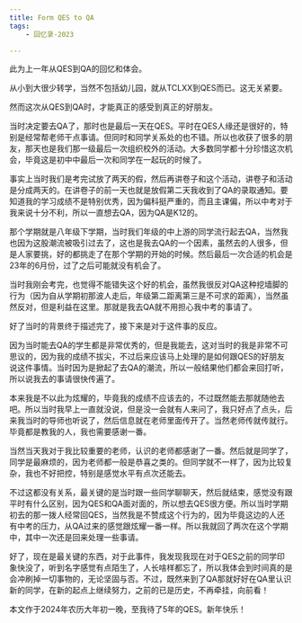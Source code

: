 ```yaml
---
title: Form QES to QA
tags:
    - 回忆录-2023

---
```


此为上一年从QES到QA的回忆和体会。

从小到大很少转学，当然不包括幼儿园，就从TCLXX到QES而已。这无关紧要。

然而这次从QES到QA时，才能真正的感受到真正的好朋友。

当时决定要去QA了，那时也是最后一天在QES。平时在QES人缘还是很好的，特别是经常帮老师干点事请。但同时和同学关系处的也不错。所以也收获了很多的朋友，那天也是我们那一级最后一次组织校外的活动。大多数同学都十分珍惜这次机会，毕竟这是初中中最后一次和同学在一起玩的时候了。

事实上当时我们是考完试放了两天的假，然后再讲卷子和这个活动，讲卷子和活动是分成两天的。在讲卷子的前一天也就是放假第二天我收到了QA的录取通知。要知道我的学习成绩不是特别优秀，因为偏科挺严重的，而且主课偏，所以中考对于我来说十分不利，所以一直想去QA，因为QA是K12的。

那个学期就是八年级下学期，当时我们年级的中上游的同学流行起去QA，当然我也因为这股潮流被吸引过去了，这也是我去QA的一个因素，虽然去的人很多，但是人家要挑，好的都挑走了在那个学期的开始的时候。然后最后一次合适的机会是23年的6月份，过了之后可能就没有机会了。

当时我刚会考完，也觉得不能错失这个好的机会，虽然我很反对QA这种挖墙脚的行为（因为自从学期初那波人走后，年级第二距离第三是不可求的距离），当然虽然反对，但是利益在这里。那就是我去QA就不用担心我中考的事请了。

好了当时的背景终于描述完了，接下来是对于这件事的反应。

因为当时能去QA的学生都是非常优秀的，但是我能去，这对当时的我是非常不可思议的，因为我的成绩不拔尖，不过后来应该马上处理的是如何跟QES的好朋友说这件事情。当时因为是掀起了去QA的潮流，所以一般结果他们都会来回打听，所以说我去的事请很快传遍了。

本来我是不以此为炫耀的，毕竟我的成绩不应该去的，不过既然能去那就随他去吧。所以当时我早上一直就没说，但是没一会就有人来问了，我只好点了点头，后来我当时的导师也听说了，然后信息就在老师里面传开了。当然老师传就传就行。毕竟都是教我的人，我也需要感谢一番。

当然当天我对于我比较重要的老师，认识的老师都感谢了一番。然后就是同学了，同学是最麻烦的，因为老师都一般是恭喜之类的。但同学就不一样了，因为比较复杂，我也不好把控，特别是感觉水平有点次还能去。

不过这都没有关系，最关键的是当时跟一些同学聊聊天，然后就结束，感觉没有跟平时有什么区别，因为QES和QA面对面的，所以想去QES很方便。所以当时学期初去的那一拨人经常回QES，当然我是不赞成这个行为的，因为毕竟这边的人还有中考的压力，从QA过来的感觉跟炫耀一番一样。所以我就回了两次在这个学期中，其中一次还是回来处理一些事请。

好了，现在是最关键的东西，对于此事件，我发现我现在对于QES之前的同学印象快没了，听到名字感觉有点陌生了，人长啥样都忘了，所以我体会到时间真的是会冲刷掉一切事物的，无论坚固与否。不过，既然来到了QA那就好好在QA里认识新的同学，在新的起点上继续努力，之前的已是历史，不再牵挂，向前看！

本文作于2024年农历大年初一晚，至我待了5年的QES。新年快乐！